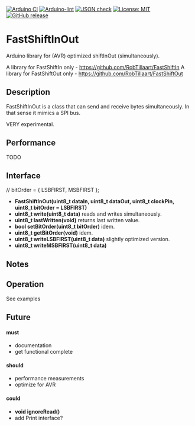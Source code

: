 
[![Arduino CI](https://github.com/RobTillaart/FastShiftInOut/workflows/Arduino%20CI/badge.svg)](https://github.com/marketplace/actions/arduino_ci)
[![Arduino-lint](https://github.com/RobTillaart/FastShiftInOut/actions/workflows/arduino-lint.yml/badge.svg)](https://github.com/RobTillaart/FastShiftInOut/actions/workflows/arduino-lint.yml)
[![JSON check](https://github.com/RobTillaart/FastShiftInOut/actions/workflows/jsoncheck.yml/badge.svg)](https://github.com/RobTillaart/FastShiftInOut/actions/workflows/jsoncheck.yml)
[![License: MIT](https://img.shields.io/badge/license-MIT-green.svg)](https://github.com/RobTillaart/FastShiftInOut/blob/master/LICENSE)
[![GitHub release](https://img.shields.io/github/release/RobTillaart/FastShiftInOut.svg?maxAge=3600)](https://github.com/RobTillaart/FastShiftInOut/releases)


# FastShiftInOut

Arduino library for (AVR) optimized shiftInOut (simultaneously).

A library for FastShiftIn only - https://github.com/RobTillaart/FastShiftIn
A library for FastShiftOut only - https://github.com/RobTillaart/FastShiftOut


## Description

FastShiftInOut is a class that can send and receive bytes simultaneously.
In that sense it mimics a SPI bus.

VERY experimental.


## Performance

TODO


## Interface

 //  bitOrder = { LSBFIRST, MSBFIRST };
- **FastShiftInOut(uint8_t dataIn, uint8_t dataOut, uint8_t clockPin, uint8_t bitOrder = LSBFIRST)**
- **uint8_t write(uint8_t data)** reads and writes simultaneously.
- **uint8_t lastWritten(void)** returns last written value.
- **bool setBitOrder(uint8_t bitOrder)** idem.
- **uint8_t getBitOrder(void)** idem.
- **uint8_t writeLSBFIRST(uint8_t data)** slightly optimized version.
- **uint8_t writeMSBFIRST(uint8_t data)**


## Notes



## Operation

See examples


## Future

#### must
- documentation
- get functional complete

#### should
- performance measurements
- optimize for AVR

#### could
- **void ignoreRead()**
- add Print interface?


